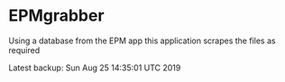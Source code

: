 # EPMgrabber
Using a database from the EPM app this application scrapes the files as required


Latest backup: Sun Aug 25 14:35:01 UTC 2019
